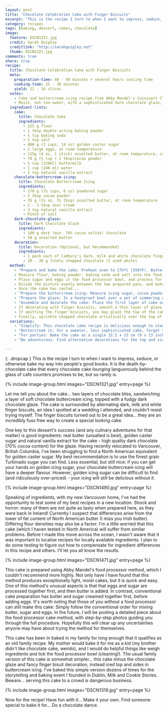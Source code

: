 ```yaml
---
layout: post
title: "Chocolate Celebration Cake with Finger Biscuits"
excerpt: "This is the recipe I turn to when I want to impress, seduce, or otherwise bake my way into people's good books. It is the death-by-chocolate cake that every chocolate cake lounging languorously behind the glass of cafe counters promises to be, but so rarely is."
category: recipes
tags: [baking, dessert, cakes, chocolate]
image:
  feature: DSCN1321.jpg
  credit: Sarah Quigley
  creditlink: "http://sarahquigley.net"
  thumb: DSCN1321.jpg
comments: true
share: true
recipe:
  title: Chocolate Celebration Cake with Finger Biscuits
  meta:
    preparation-time: 40 - 50 minutes + several hours cooling time
    cooking-time: 25 - 30 minutes
    yield: 12 - 16 slices
  notes:
    - Cake and buttercream icing recipe from Abby Mandel's Cuisinart Classroom, a wonderful and innovative (but unfortunately out of print) cookbook for food processor lovers. Chocolate glaze from Green and Black's Chocolate Recipes.
    - Moist, not-too-sweet, with a sophisticated dark chocolate glaze, this chocolate cake is pure indulgence. Find an excuse to celebrate and bake it!
  ingredient-lists:
    cake:
      title: Chocolate Cake
      ingredients:
        - 225 g flour
        - 1 tbsp double acting baking powder
        - ½ tsp baking soda
        - ½ tsp salt
        - 400 g (2 cups, 14 oz) golden caster sugar
        - 2 large eggs, at room temperature
        - 115g (4 oz, 1 stick) unsalted butter, at room temperature, cut into cubes
        - 70 g (½ cup + 2 tbsp)cocoa powder
        - ½ cup (120ml) buttermilk
        - 1 cup (240 ml) water
        - 2 tsp natural vanilla extract
    chocolate-buttercream-icing:
      title: Chocolate Buttercream Icing
      ingredients:
        - 170 g (1½ cups, 6 oz) powdered sugar
        - 2 tbsp cocoa powder
        - 35 g (1⅙ oz, 2½ tbsp) unsalted butter, at room temperature
        - 2 - 3 tbsp sour cream
        - 3 tsp natural vanilla extract
        - Pinch of salt
    dark-chocolate-glaze:
      title: Dark Chocolate Glaze
      ingredients:
        - 100 g dark (min. 70% cocoa solids) chocolate
        - 50 g unsalted butter
    decoration:
      title: Decoration (Optional, but Recommended)
      ingredients:
        - 1 pack each of Cadbury's dark, milk and white chocolate finger biscuits
        - 20 - 30 g finely chopped chocolate (I used white)
  method:
    - "Prepare and bake the cake: Preheat oven to 175ºC (350ºF). Butter two 23 cm (9 inch) round pans. Line the base of each pan with baking paper, butter the paper and, finally, flour the pans. In a large measuring jug, combine cocoa powder, buttermilk, water and vanilla extract, and set aside."
    - Measure flour, baking powder, baking soda and salt into the food processor bowl, and process for 2 seconds. Set this mixture aside for later use.
    - Place sugar and eggs in the food processor bowl, and process for 1 minute, stopping once in the middle to scrape down the bowl. Add butter, and process for another minute, again stopping in the middle to scrape down the bowl. With the machine running, slowly pour the reserved buttermilk mixture through the machine's feed tube, and process for another 20 seconds. Scrape down the sides of the bowl, and add the reserved flour mixture. Mix the flour into the batter by pulsing the machine 5 - 6 times (or until the flour has just disappeared), stopping to scrape down the bowl before the final pulse. Do not over-process the batter at this point.
    - Divide the mixture evenly between the two prepared pans, and bake for 25 to 30 minutes (or until a toothpick inserted into cake's centre comes out clean). Cool the cakes for 5 minutes in the pan, then invert them on to wire racks, removing them from their pans. Allow the cakes to cool completely before decorating.
    - Once the cake has cooled...
    - "Prepare the buttercream icing: Measure icing sugar, cocoa powder and salt into the food processor bowl and process for 5 seconds. Add butter, vanilla and 2 tbsp sour cream and process until smooth. If you prefer a softer creamier frosting (as I do for this cake), the remaining sour cream can be added to adjust the consistency of the icing."
    - "Prepare the glaze: In a heatproof bowl over a pot of simmering water, melt the butter and chocolate, and stir them together."
    - "Assemble and decorate the cake: Place the first layer of cake on your favourite cake platter. Spread the buttercream icing evenly over the top of this layer, and gently place the second layer on top. Pour the chocolate glaze over the cake. Using a metal spatula, butter knife or back of a spoon, smooth it thickly over the top of the cake."
    - If decorating with finger biscuits, smooth a thin layer of glaze over the sides of the cake. Before this glaze sets, press the finger biscuits gently around the cake, alternating between dark, milk and white chocolate fingers.
    - If omitting the finger biscuits, you may glaze the top of the cake only, or, if you wish, tease it into decadent drips over the edges of the cake. Alternatively, you may prepare extra glaze and glaze the sides of the cake. I would suggest doubling the specified amount of glaze (though I have not personally tested this).
    - Finally, sprinkle chopped chocolate artistically over the top of the cake. You may also sprinkle small chunks of leftover finger biscuits over the top of the cake, as I did.
  variations:
    - "Simplify: This chocolate cake recipe is delicious enough to stand on its own (without icing and glaze) as a simple dessert. Halve the cake recipe to make a single round layer. Once baked, dust the cake with a little icing sugar and serve with ice cream or lightly sweetened whipped cream."
    - "Buttercream it: For a sweeter, less sophisticated cake, forget the glaze and double the amount of buttercream icing instead. Use the extra icing to ice the top (and sides if you wish) of the cake. Great for children!"
    - "For parties: Bake the cake as a single 32.5 x 23 cm (9 x 13 inches) baking pan. Keep the cake as a single layer, and ice the top of the cake with a double recipe of chocolate buttercream icing. Cut the cake into cubes and share!"
    - "Be adventurous: Find alternative decorations for the top and sides of your cake!"

---
```


{: .dropcap }
This is the recipe I turn to when I want to impress, seduce, or otherwise bake my way into people's good books. It is the death-by-chocolate cake that every chocolate cake lounging languorously behind the glass of cafe counters promises to be, but so rarely is.

{% include image-group.html images="DSCN1321.jpg" entry=page %}

Let me tell you about the cake... two layers of chocolate bliss, sandwiching a layer of soft chocolate buttercream icing, topped with a fudgy dark chocolate glaze. The cake is surrounded by alternating dark, milk and white finger biscuits, an idea I spotted at a wedding I attended, and couldn't resist trying myself. The finger biscuits turned out to be a great idea... they are an incredibly fuss free way to create a special looking cake.

One key to this dessert's success (and any culinary adventures for that matter) is good ingredients: real butter (unsalted is best), golden caster sugar and natural vanilla extract for the cake - high quality dark chocolate (70% cocoa content) for the glaze. Having recently relocated to Vancouver, British Columbia, I've been struggling to find a North American equivalent for golden caster sugar. My best recommendation is to use the finest grain Turbinado sugar you can find. Less essential, but still nice: if you can get your hands on golden icing sugar, your chocolate buttercream icing will have a deeper flavour. However, golden icing sugar can be difficult to find (and ridiculously over-priced) - your icing will still be delicious without it.

{% include image-group.html images="DSCN1490.jpg" entry=page %}

Speaking of ingredients, with my new Vancouver home, I've had the opportunity to test some of my best recipes in a new location. Shock and horror: many of them are not quite as tasty when prepared here, as they were back in Ireland! Currently I suspect that differences arise from the lower of fat content of North American butter (I miss you Irish butter). Differing flour densities may also be a factor. I'm a little worried that this cake (which I haven tested in North America) will suffer from similar problems. Before I made this move across the ocean, I wasn't aware that it was important to localise recipes for locally available ingredients. I plan to do some testing to figure out how to compensate for ingredient differences in this recipe and others. I'll let you all know the results.

{% include image-group.html images="DSCN1471.jpg" entry=page %}

This cake is prepared using Abby Mandel's food processor method, which I couldn't recommend more highly. Not only have I have found that this method produces exceptionally light, moist cakes, but it is quick and easy. One of this method's unusual aspects is that that eggs and sugar are processed together first, and then butter is added. In contrast, conventional cake preparation has butter and sugar creamed together first, before adding eggs. It's worth noting that those of you without a food processor can still make this cake: Simply follow the conventional order for mixing butter, sugar and eggs. In the future, I will be posting a detailed piece about the food processor cake method, with step-by-step photos guiding you through the full procedure. Hopefully this will clear up any uncertainties anyone may have about trying the method for themselves.

This cake has been in baked in my family for long enough that it qualifies as an old family recipe. My mother would bake it for me as a kid (my brother didn't like chocolate cake, weirdo), and I would do helpful things like weigh ingredients and lick the food processor bowl (cleaning!). The usual family version of this cake is somewhat simpler... this cake minus the chocolate glaze and fancy finger bisuit decoration, instead iced top and sides in buttercream icing. I've baked this simple version dozens of times for the storytelling and baking event I founded in Dublin, Milk and Cookie Stories. Beware... serving this cake to a crowd is dangerous business.

{% include image-group.html images="DSCN1319.jpg" entry=page %}

Now for the recipe! Have fun with it... Make it your own. Find someone special to bake it for... Do a chocolate dance.

